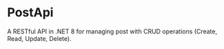 # PostApi
A RESTful API in .NET 8 for managing post with CRUD operations (Create, Read, Update, Delete).
